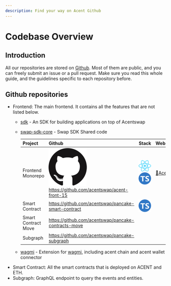 ```yaml
---
description: Find your way on Acent Github
---
```


# Codebase Overview

## Introduction

All our repositories are stored on [Github](https://github.com/acentswap). Most of them are public, and you can freely submit an issue or a pull request. Make sure you read this whole guide, and the guidelines specific to each repository before.

## Github repositories

* Frontend: The main frontend. It contains all the features that are not listed below.
  * [sdk](https://github.com/acentswap/acent-front-15/packages/swap-sdk) - An SDK for building applications on top of Acentswap
  * [swap-sdk-core](https://github.com/acentswap/acent-front-15/packages/swap-sdk-core) - Swap SDK Shared code<table><thead><tr><th>Project</th><th>Github</th><th>Stack</th><th data-hidden>Website</th></tr></thead><tbody><tr><td>Frontend Monorepo</td><td><a href="https://github.com/acentswap/acent-front-15"><img src="../../.gitbook/assets/GitHub-Mark-120px-plus.png" alt="" data-size="line"></a><a href="https://github.com/acentswap/acent-front-15">https://github.com/acentswap/acent-front-15</a></td><td><img src="../../.gitbook/assets/download.svg" alt="" data-size="line"><img src="../../.gitbook/assets/ts-logo-round-128.svg" alt="" data-size="line"></td><td><a href="https://vote.acentswap.shop">🔗AcentSwap</a></td></tr><tr><td>Smart Contract</td><td><a href="https://github.com/acentswap/pancake-smart-contract">https://github.com/acentswap/pancake-smart-contract</a></td><td><img src="https://ludu-assets.s3.amazonaws.com/lesson-icons/26/OS6xpcvmIL6y0G3ZQW99" alt="" data-size="line"><img src="https://hardhat.org/apple-touch-icon.png" alt="" data-size="line"><img src="../../.gitbook/assets/ts-logo-round-128.svg" alt="" data-size="line"></td><td></td></tr><tr><td>Smart Contract Move</td><td><a href="https://github.com/acentswap/pancake-contracts-move">https://github.com/acentswap/pancake-contracts-move</a></td><td></td><td></td></tr><tr><td>Subgraph</td><td><a href="https://github.com/acentswap/pancake-subgraph">https://github.com/acentswap/pancake-subgraph </a></td><td><img src="https://upload.wikimedia.org/wikipedia/commons/thumb/1/17/GraphQL_Logo.svg/1200px-GraphQL_Logo.svg.png" alt="" data-size="line"></td><td></td></tr></tbody></table>

  * [wagmi](https://github.com/acentswap/acent-front-15/packages/wagmi) - Extension for [wagmi](https://github.com/wagmi-dev/wagmi), including acent chain and acent wallet connector
* Smart Contract: All the smart contracts that is deployed on ACENT and ETH.
* Subgraph: GraphQL endpoint to query the events and entities.




